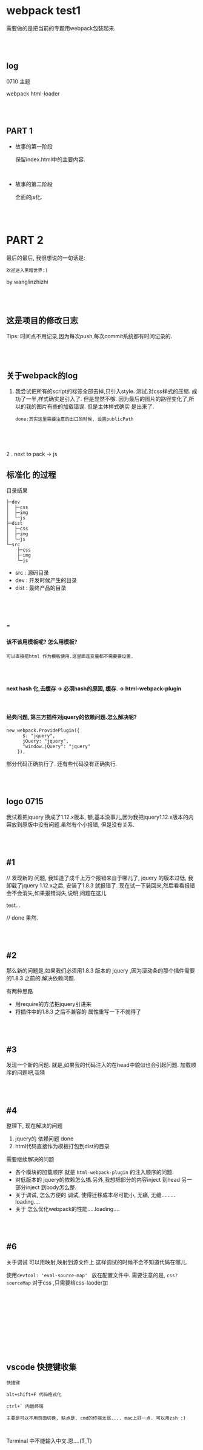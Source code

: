 # webpack test1



需要做的是把当前的专题用webpack包装起来.




<br /><br />
## log

0710 主题

webpack html-loader









<br /><br />
## PART 1







- 故事的第一阶段

  保留index.html中的主要内容.

  ​

- 故事的第二阶段

  ​全面的js化.




<br /><br />


# PART 2





最后的最后, 我很想说的一句话是:



```
欢迎进入黑暗世界:)
```







by wanglinzhizhi














<br /><br />


## 这是项目的修改日志

Tips: 时间点不用记录,因为每次push,每次commit系统都有时间记录的.






<br /><br />

## 关于webpack的log

1. 我尝试把所有的script的标签全部去掉,只引入style. 测试.对css样式的压缩.
    成功了一半,样式确实是引入了. 但是显然不够.
    因为最后的图片的路径变化了,所以的我的图片有些的加载错误.
    但是主体样式确实 是出来了.  


   ```
   done:其实这里需要注意的出口的时候, 设置publicPath
   ```

   ​

   ​

2 . next to pack -> js








## 标准化 的过程

目录结果

```
├─dev
│  ├─css
│  ├─img
│  └─js
├─dist
│  ├─css
│  ├─img
│  └─js
└─src
    ├─css
    ├─img
    └─js
```



- src  : 源码目录
- dev : 开发时候产生的目录
- dist : 最终产品的目录








<br /><br />



## -

#### 该不该用模板呢? 怎么用模板?

```
可以直接把html 作为模板使用.这里面连变量都不需要要设置.
```









<br /><br />

#### next hash 化,去缓存 -> 必须hash的原因, 缓存. -> html-webpack-plugin









<br />



#### 经典问题, 第三方插件对jquery的依赖问题.怎么解决呢?

```
new webpack.ProvidePlugin({
      $: "jquery",
      jQuery: "jquery",
      "window.jQuery": "jquery"
    }),
```

部分代码正确执行了. 还有些代码没有正确执行.




<br /><br />
## logo 0715

我试着把jquery 换成了1.12.x版本, 额,基本没事儿,因为我把jquery1.12.x版本的内容放到原版中没有问题.虽然有个小报错, 但是没有关系.     


<br /><br />
## #1

// 发现新的 问题, 我知道了成千上万个报错来自于哪儿了, jquery 的版本过低, 我卸载了jquery 1.12.x之后, 安装了1.8.3 就报错了. 现在试一下装回来,然后看看报错会不会消失,如果报错消失,说明,问题在这儿

test...

// done 果然.



<br /><br />
## #2

那么新的问题是,如果我们必须用1.8.3 版本的 jquery ,因为滚动条的那个插件需要的1.8.3 之前的.解决依赖问题.

有两种思路
- 用require的方法把jquery引进来
- 将插件中的1.8.3 之后不兼容的 属性重写一下不就得了



<br /><br />
## #3
发现一个新的问题. 就是,如果我的代码注入的在head中貌似也会引起问题. 加载顺序的问题吧,我猜



<br /><br />
## #4 
整理下, 现在解决的问题

1.  jquery的 依赖问题 done
2.  html代码直接作为模板打包到dist的目录


需要继续解决的问题

- 各个模块的加载顺序 就是 `html-webpack-plugin` 的注入顺序的问题.
- 对低版本的 jquery的依赖怎么搞.另外,我想把部分的内容inject 到head 另一部分inject 到body怎么整.
- 关于调试, 怎么方便的 调试, 使得迁移成本尽可能小, 无痛, 无缝......... loading....
- 关于 怎么优化webpack的性能.....loading....

<br /><br />

## #6

关于调试
可以用映射,映射到源文件上 这样调试的时候不会不知道代码在哪儿.

使用`devtool: 'eval-source-map' ` 放在配置文件中.
需要注意的是, `css?sourceMap` 对于css ,只需要给css-laoder加


<br /><br /><br /><br /><br /><br /><br /><br /><br />
## vscode 快捷键收集
```
快捷键

alt+shift+F 代码格式化

ctrl+` 内嵌终端

主要是可以不用页面切换, 缺点是, cmd的终端太弱.... mac上好一点. 可以用zsh :)



```


Terminal 中不能输入中文.恩....(T_T)